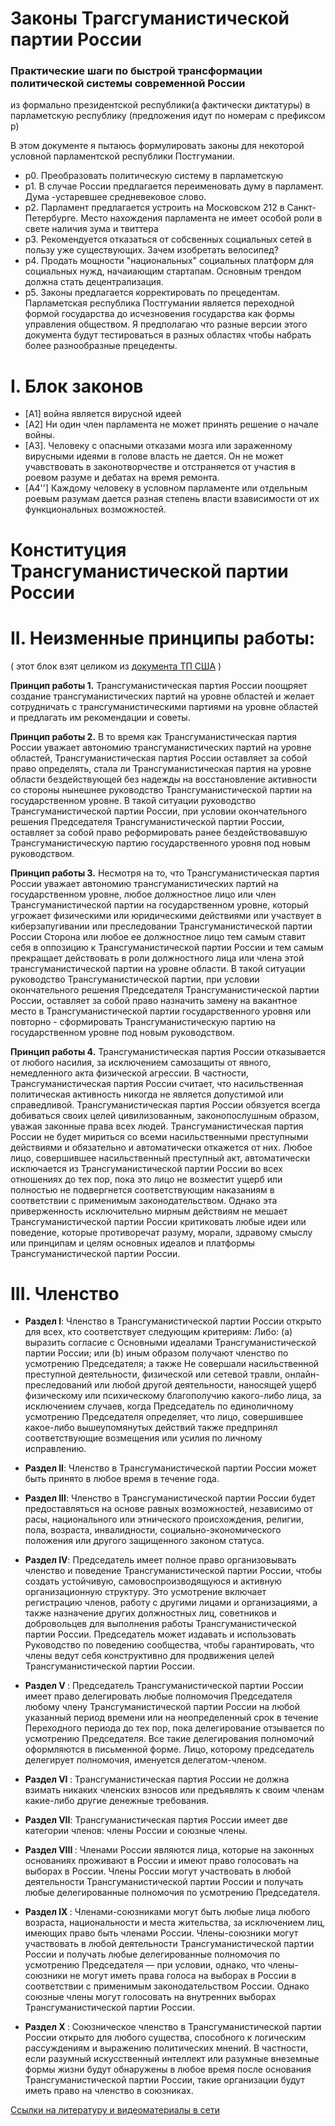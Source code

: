 # Законы Трагсгуманистической партии России

### Практические шаги по быстрой трансформации политической системы современной России
из формально президентской республики(а фактически диктатуры) в парламетскую республику
(предложения идут по номерам с префиксом p)

В этом документе я пытаюсь формулировать законы для некоторой условной парламентской республики Постгумании.
* p0. Преобразовать политическую систему в парламетскую  
* p1. В случае России предлагается переименовать думу в парламент. Дума -устаревшее средневековое слово.
* p2. Парламент предлагается устроить на Московском 212 в Санкт-Петербурге. Место нахождения парламента не имеет особой роли в свете наличия зума и твиттера
* p3. Рекомендуется отказаться от собсвенных социальных сетей в пользу уже существующих. Зачем изобретать велосипед?
* p4. Продать мощности "национальных" социальных платформ для социальных нужд, начаиающим стартапам. Основным трендом должна стать децентрализация.
* p5. Законы предлагается корректировать по прецедентам.
Парламетская республика Постгумании является переходной формой государства до исчезновения государства как формы управления обществом.
Я предполагаю что разные версии этого документа будут тестироваться в разных областях чтобы набрать более разнообразные прецеденты.

# I. Блок законов
* [A1] война является вирусной идеей
* [A2] Ни один член парламента не может принять решение о начале войны.
* [A3]. Человеку с опасными отказами мозга или зараженному вирусными идеями в голове власть не дается.
Он не может учавствовать в законотворчестве и отстраняется от участия в роевом разуме и дебатах на время ремонта.
* [A4''] Каждому человеку в условном парламенте или отдельным роевым разумам дается разная степень власти взависимости 
от их функциональных возможностей. 


# Конституция Трансгуманистической партии России

# II. Неизменные принципы работы:
( этот блок взят целиком из [документа ТП США](https://transhumanist-party.org/constitution/) )


<b>Принцип работы 1.</b> Трансгуманистическая партия России поощряет создание трансгуманистических партий на уровне областей и желает сотрудничать с трансгуманистическими партиями на уровне областей и предлагать им рекомендации и советы.

<b>Принцип работы 2.</b> В то время как Трансгуманистическая партия России уважает автономию трансгуманистических партий на уровне областей, Трансгуманистическая партия России оставляет за собой право определять, стала ли Трансгуманистическая партия на уровне области бездействующей без надежды на восстановление активности со стороны нынешнее руководство Трансгуманистической партии на государственном уровне. В такой ситуации руководство Трансгуманистической партии России, при условии окончательного решения Председателя Трансгуманистической партии России, оставляет за собой право реформировать ранее бездействовавшую Трансгуманистическую партию государственного уровня под новым руководством.

<b>Принцип работы 3.</b> Несмотря на то, что Трансгуманистическая партия России уважает автономию трансгуманистических партий на государственном уровне, любое должностное лицо или член Трансгуманистической партии на государственном уровне, который угрожает физическими или юридическими действиями или участвует в киберзапугивании или преследовании Трансгуманистической партии России Сторона или любое ее должностное лицо тем самым ставит себя в оппозицию к Трансгуманистической партии России и тем самым прекращает действовать в роли должностного лица или члена этой трансгуманистической партии на уровне области. В такой ситуации руководство Трансгуманистической партии, при условии окончательного решения Председателя Трансгуманистической партии России, оставляет за собой право назначить замену на вакантное место в Трансгуманистической партии государственного уровня или повторно - сформировать Трансгуманистическую партию на государственном уровне под новым руководством.

<b>Принцип работы 4.</b> Трансгуманистическая партия России отказывается от любого насилия, за исключением самозащиты от явного, немедленного акта физической агрессии. В частности, Трансгуманистическая партия России считает, что насильственная политическая активность никогда не является допустимой или справедливой. Трансгуманистическая партия России обязуется всегда добиваться своих целей цивилизованным, законопослушным образом, уважая законные права всех людей. Трансгуманистическая партия России не будет мириться со всеми насильственными преступными действиями и обязательно и автоматически откажется от них. Любое лицо, совершившее насильственный преступный акт, автоматически исключается из Трансгуманистической партии России во всех отношениях до тех пор, пока это лицо не возместит ущерб или полностью не подвергнется соответствующим наказаниям в соответствии с применимым законодательством. Однако эта приверженность исключительно мирным действиям не мешает Трансгуманистической партии России критиковать любые идеи или поведение, которые противоречат разуму, морали, здравому смыслу или принципам и целям основных идеалов и платформы Трансгуманистической партии России.


# III. Членство

* <b>Раздел I</b>: Членство в Трансгуманистической партии России открыто для всех, кто соответствует следующим критериям:
Либо: (а) выразить согласие с Основными идеалами Трансгуманистической партии России; или (b) иным образом получают членство по усмотрению Председателя; а также
Не совершали насильственной преступной деятельности, физической или сетевой травли, онлайн-преследований или любой другой деятельности, наносящей ущерб физическому или психическому благополучию какого-либо лица, за исключением случаев, когда Председатель по единоличному усмотрению Председателя определяет, что лицо, совершившее какое-либо вышеупомянутых действий также предпринял соответствующие возмещения или усилия по личному исправлению.

* <b>Раздел II</b>: Членство в Трансгуманистической партии России может быть принято в любое время в течение года.

* <b>Раздел III</b>: Членство в Трансгуманистической партии России будет предоставляться на основе равных возможностей, независимо от расы, национального или этнического происхождения, религии, пола, возраста, инвалидности, социально-экономического положения или другого защищенного законом статуса.

* <b>Раздел IV</b>: Председатель имеет полное право организовывать членство и поведение Трансгуманистической партии России, чтобы создать устойчивую, самовоспроизводящуюся и активную организационную структуру. Это усмотрение включает регистрацию членов, работу с другими лицами и организациями, а также назначение других должностных лиц, советников и добровольцев для выполнения работы Трансгуманистической партии России. Председатель может издавать и использовать Руководство по поведению сообщества, чтобы гарантировать, что члены ведут себя конструктивно для продвижения целей Трансгуманистической партии России.

* <b>Раздел V </b>: Председатель Трансгуманистической партии России имеет право делегировать любые полномочия Председателя любому члену Трансгуманистической партии России на любой указанный период времени или на неопределенный срок в течение Переходного периода до тех пор, пока делегирование отзывается по усмотрению Председателя. Все такие делегирования полномочий оформляются в письменной форме. Лицо, которому председатель делегирует полномочия, именуется делегатом-членом.

* <b>Раздел VI </b>: Трансгуманистическая партия России не должна взимать никаких членских взносов или предъявлять к своим членам какие-либо другие денежные требования.

* <b>Раздел VII</b>: Трансгуманистическая партия России имеет две категории членов: члены России и союзные члены.

* <b>Раздел VIII </b>: Членами России являются лица, которые на законных основаниях проживают в России и ​​имеют право голосовать на выборах в России. Члены России могут участвовать в любой деятельности Трансгуманистической партии России и получать любые делегированные полномочия по усмотрению Председателя.

* <b>Раздел IX </b>: Членами-союзниками могут быть любые лица любого возраста, национальности и места жительства, за исключением лиц, имеющих право быть членами России. Члены-союзники могут участвовать в любой деятельности Трансгуманистической партии России и получать любые делегированные полномочия по усмотрению Председателя — при условии, однако, что члены-союзники не могут иметь права голоса на выборах в России в соответствии с применимым законодательством России. Однако союзные члены могут голосовать на внутренних выборах Трансгуманистической партии России.

* <b>Раздел X </b>: Союзническое членство в Трансгуманистической партии России открыто для любого существа, способного к логическим рассуждениям и выражению политических мнений. В частности, если разумный искусственный интеллект или разумные внеземные формы жизни будут обнаружены в любое время после основания Трансгуманистической партии России, такие организации будут иметь право на членство в союзниках.


[Ссылки на литературу и видеоматериалы в сети](https://github.com/Kvazikot/LawShool/blob/master/Sources.MD)
